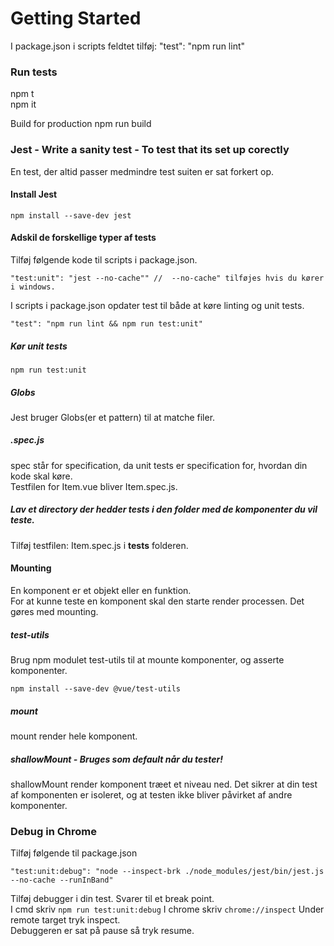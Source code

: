 # Getting Started

I package.json i scripts feldtet tilføj: "test": "npm run lint"  

### Run tests
npm t  
npm it  

Build for production
npm run build  

### Jest - Write a sanity test - To test that its set up corectly
En test, der altid passer medmindre test suiten er sat forkert op.  

#### Install Jest
```
npm install --save-dev jest  
```
#### Adskil de forskellige typer af tests
Tilføj følgende kode til scripts i package.json.  
```
"test:unit": "jest --no-cache"" //  --no-cache" tilføjes hvis du kører i windows.  
```
I scripts i package.json opdater test til både at køre linting og unit tests.  
```
"test": "npm run lint && npm run test:unit"
```
##### Kør unit tests
```
npm run test:unit
```
##### Globs
Jest bruger Globs(er et pattern) til at matche filer.  
##### .spec.js
spec står for specification, da unit tests er specification for, hvordan din kode skal køre.  
Testfilen for Item.vue bliver Item.spec.js.  
##### Lav et directory der hedder __tests__ i den folder med de komponenter du vil teste.  
Tilføj testfilen: Item.spec.js i __tests__ folderen.  
#### Mounting
En komponent er et objekt eller en funktion.  
For at kunne teste en komponent skal den starte render processen. Det gøres med mounting.  
##### test-utils
Brug npm modulet test-utils til at mounte komponenter, og asserte komponenter.  
```
npm install --save-dev @vue/test-utils
```
##### mount
mount render hele komponent.  

##### shallowMount - Bruges som default når du tester!
shallowMount render komponent træet et niveau ned. 
Det sikrer at din test af komponenten er isoleret, og at testen ikke bliver påvirket af andre komponenter.  
### Debug in Chrome
Tilføj følgende til package.json
```
"test:unit:debug": "node --inspect-brk ./node_modules/jest/bin/jest.js --no-cache --runInBand"
```
Tilføj debugger i din test. Svarer til et break point.  
I cmd skriv ```npm run test:unit:debug```
I chrome skriv ```chrome://inspect```
Under remote target tryk inspect.  
Debuggeren er sat på pause så tryk resume.  
